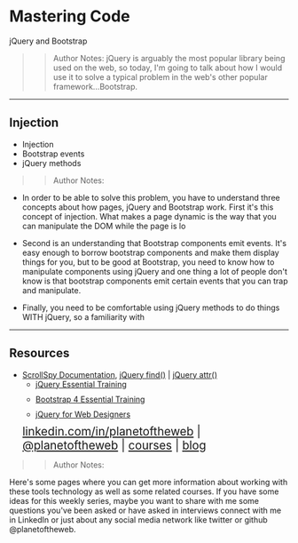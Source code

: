 <!-- .slide: data-state="title" -->

# Mastering Code
jQuery and Bootstrap

> >Author Notes:
jQuery is arguably the most popular library being used on the web, so today, I'm going to talk about how I would use it to solve a typical problem in the web's other popular framework...Bootstrap.

---

## Injection

- Injection
- Bootstrap events
- jQuery methods

> > Author Notes:

- In order to be able to solve this problem, you have to understand three concepts about how pages, jQuery and Bootstrap work. First it's this concept of injection. What makes a page dynamic is the way that you can manipulate the DOM while the page is lo

- Second is an understanding that Bootstrap components emit events. It's easy enough to borrow bootstrap components and make them display things for you, but to be good at Bootstrap, you need to know how to manipulate components using jQuery and one thing a lot of people don't know is that bootstrap components emit certain events that you can trap and manipulate.

- Finally, you need to be comfortable using jQuery methods to do things WITH jQuery, so a familiarity with 

---
## Resources
<ul>
  <li><a href="http://getbootstrap.com/docs/4.0/components/scrollspy/">ScrollSpy Documentation</a>, <a href="http://api.jquery.com/find/">jQuery find()</a> | <a href="http://api.jquery.com/attr/">jQuery attr()</a></li>
  <li style="list-style: none;">
    <ul>
      <li style="margin-bottom: 10px"><a href="https://www.linkedin.com/learning/jquery-essential-training-2?trk=insiders_6787408_learning">jQuery Essential Training</a></li>
      <li style="margin-bottom: 10px"><a href="https://www.linkedin.com/learning/bootstrap-4-essential-training?trk=insiders_6787408_learning">Bootstrap 4 Essential Training</a></li>
      <li style="margin-bottom: 10px"><a href="https://www.linkedin.com/learning/jquery-for-web-designers?trk=insiders_6787408_learning">jQuery for Web Designers</a></li>
    </ul>
  </li>
  <li style="list-style: none; font-size: 1.3rem;"><a href="hhttps://www.linkedin.com/in/planetoftheweb">linkedin.com/in/planetoftheweb</a> | <a href="https://www.twitter.com/planetoftheweb">@planetoftheweb</a> | <a href="https://www.linkedin.com/learning/instructors/ray-villalobos">courses</a> | <a href="https://raybo.org">blog</a></li>
</ul>

> > Author Notes:

Here's some pages where you can get more information about working with these tools technology as well as some related courses. If you have some ideas for this weekly series, maybe you want to share with me some questions you've been asked or have asked in interviews connect with me in LinkedIn or just about any social media network like twitter or github @planetoftheweb.
